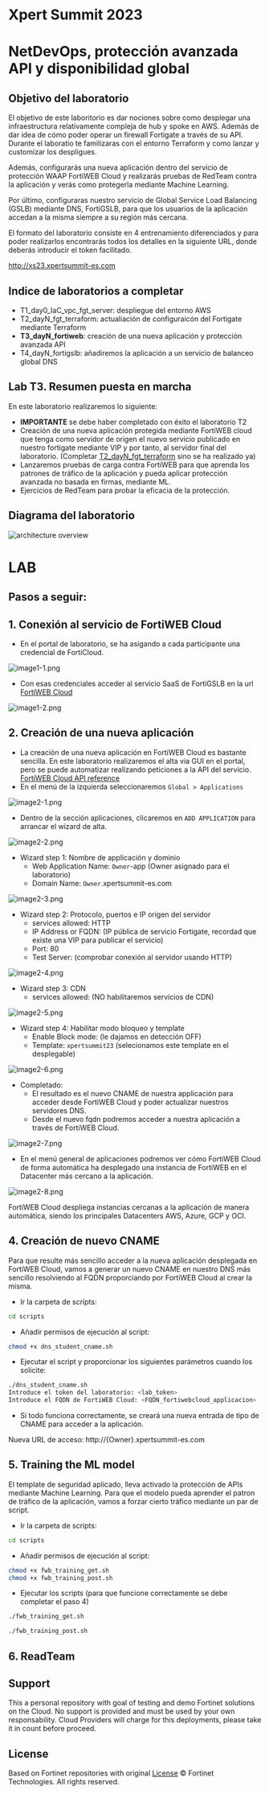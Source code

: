 # Xpert Summit 2023
# NetDevOps, protección avanzada API y disponibilidad global
## Objetivo del laboratorio
El objetivo de este laboritorio es dar nociones sobre como desplegar una infraestructura relativamente compleja de hub y spoke en AWS. Además de dar idea de cómo poder operar un firewall Fortigate a través de su API. Durante el laboratio te familizaras con el entorno Terraform y como lanzar y customizar los despligues. 

Además, configurarás una nueva aplicación dentro del servicio de protección WAAP FortiWEB Cloud y realizarás pruebas de RedTeam contra la aplicación y verás como protegerla mediante Machine Learning.  

Por último, configuraras nuestro servicio de Global Service Load Balancing (GSLB) mediante DNS, FortiGSLB, para que los usuarios de la aplicación accedan a la misma siempre a su región más cercana. 

El formato del laboratorio consiste en 4 entrenamiento diferenciados y para poder realizarlos encontrarás todos los detalles en la siguiente URL, donde deberás introducir el token facilitado.

http://xs23.xpertsummit-es.com

## Indice de laboratorios a completar
* T1_day0_IaC_vpc_fgt_server: despliegue del entorno AWS
* T2_dayN_fgt_terraform: actualiación de configuraicón del Fortigate mediante Terraform
* **T3_dayN_fortiweb**: creación de una nueva aplicación y protección avanzada API
* T4_dayN_fortigslb: añadiremos la aplicación a un servicio de balanceo global DNS

## Lab T3. Resumen puesta en marcha

En este laboratorio realizaremos lo siguiente:
- **IMPORTANTE** se debe haber completado con éxito el laboratorio T2
- Creación de una nueva aplicación protegida mediante FortiWEB cloud que tenga como servidor de origen el nuevo servicio publicado en nuestro fortigate mediante VIP y por tanto, al servidor final del laboratorio. (Completar [T2_dayN_fgt_terraform](./T2_dayN_fgt_terraform) sino se ha realizado ya)
- Lanzaremos pruebas de carga contra FortiWEB para que aprenda los patrones de tráfico de la aplicación y pueda aplicar protección avanzada no basada en firmas, mediante ML.
- Ejercicios de RedTeam para probar la eficacia de la protección.

## Diagrama del laboratorio

![architecture overview](./images/image0.png)

# LAB
## Pasos a seguir:

## 1. Conexión al servicio de FortiWEB Cloud
- En el portal de laboratorio, se ha asigando a cada participante una credencial de FortiCloud.

![image1-1.png](images/image1-1.png)

- Con esas credenciales acceder al servicio SaaS de FortiGSLB en la url [FortiWEB Cloud](https://www.fortiweb-cloud.com/)

![image1-2.png](images/image1-2.png)


## 2. Creación de una nueva aplicación
- La creación de una nueva aplicación en FortiWEB Cloud es bastante sencilla. En este laboratorio realizaremos el alta via GUI en el portal, pero se puede automatizar realizando peticiones a la API del servicio. [FortiWEB Cloud API reference](https://www.fortiweb-cloud.com/apidoc/api.html)
- En el menú de la izquierda seleccionaremos `Global > Applications`

![image2-1.png](images/image2-1.png)

- Dentro de la sección aplicaciones, clicaremos en `ADD APPLICATION` para arrancar el wizard de alta. 

![image2-2.png](images/image2-2.png)

- Wizard step 1: Nombre de applicación y dominio
    * Web Application Name: `Owner`-app (Owner asignado para el laboratorio)
    * Domain Name: `Owner`.xpertsummit-es.com

![image2-3.png](images/image2-3.png)

- Wizard step 2: Protocolo, puertos e IP origen del servidor
    * services allowed: HTTP
    * IP Address or FQDN: (IP pública de servicio Fortigate, recordad que existe una VIP para publicar el servicio)
    * Port: 80
    * Test Server: (comprobar conexión al servidor usando HTTP)

![image2-4.png](images/image2-4.png)

- Wizard step 3: CDN
    * services allowed: (NO habilitaremos servicios de CDN)

![image2-5.png](images/image2-5.png)

- Wizard step 4: Habilitar modo bloqueo y template
    * Enable Block mode: (le dajamos en detección OFF)
    * Template: `xpertsummit23` (selecionamos este template en el desplegable)

![image2-6.png](images/image2-6.png)

- Completado: 
    * El resultado es el nuevo CNAME de nuestra applicación para acceder desde FortiWEB Cloud y poder actualizar nuestros servidores DNS.
    * Desde el nuevo fqdn podremos acceder a nuestra aplicación a través de FortiWEB Cloud.

![image2-7.png](images/image2-7.png)

- En el menú general de aplicaciones podremos ver cómo FortiWEB Cloud de forma automática ha desplegado una instancia de FortiWEB en el Datacenter más cercano a la aplicación. 

![image2-8.png](images/image2-8.png)

FortiWEB Cloud despliega instancias cercanas a la aplicación de manera automática, siendo los principales Datacenters AWS, Azure, GCP y OCI. 

## 4. Creación de nuevo CNAME
Para que resulte más sencillo acceder a la nueva aplicación desplegada en FortiWEB Cloud, vamos a generar un nuevo CNAME en nuestro DNS más sencillo resolviendo al FQDN proporciando por FortiWEB Cloud al crear la misma. 

- Ir la carpeta de scripts: 
```sh
cd scripts
```
- Añadir permisos de ejecución al script:
```sh
chmod +x dns_student_cname.sh
```
- Ejecutar el script y proporcionar los siguientes parámetros cuando los solicite:
```sh
./dns_student_cname.sh
Introduce el token del laboratorio: <lab_token>
Introduce el FQDN de FortiWEB Cloud: <FQDN_fortiwebcloud_applicacion>
```
- Si todo funciona correctamente, se creará una nueva entrada de tipo de CNAME para acceder a la aplicación.

Nueva URL de acceso: http://{Owner}.xpertsummit-es.com

## 5. Training the ML model
El template de seguridad aplicado, lleva activado la protección de APIs mediante Machine Learning. Para que el modelo pueda aprender el patron de tráfico de la aplicación, vamos a forzar cierto tráfico mediante un par de script. 

- Ir la carpeta de scripts: 
```sh
cd scripts
```
- Añadir permisos de ejecución al script:
```sh
chmod +x fwb_training_get.sh
chmod +x fwb_training_post.sh
```
- Ejecutar los scripts (para que funcione correctamente se debe completar el paso 4)
```sh
./fwb_training_get.sh
```
```sh
./fwb_training_post.sh
```

## 6. ReadTeam

## Support
This a personal repository with goal of testing and demo Fortinet solutions on the Cloud. No support is provided and must be used by your own responsability. Cloud Providers will charge for this deployments, please take it in count before proceed.

## License
Based on Fortinet repositories with original [License](https://github.com/fortinet/fortigate-terraform-deploy/blob/master/LICENSE) © Fortinet Technologies. All rights reserved.


